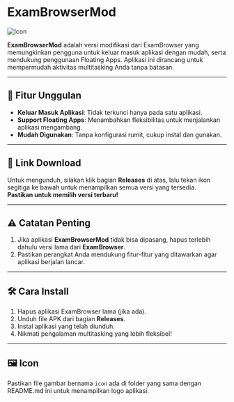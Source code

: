 # ExamBrowserMod

![Icon](./icon)

**ExamBrowserMod** adalah versi modifikasi dari ExamBrowser yang memungkinkan pengguna untuk keluar masuk aplikasi dengan mudah, serta mendukung penggunaan Floating Apps. Aplikasi ini dirancang untuk mempermudah aktivitas multitasking Anda tanpa batasan.

---

## 🚀 Fitur Unggulan
- **Keluar Masuk Aplikasi**: Tidak terkunci hanya pada satu aplikasi.
- **Support Floating Apps**: Menambahkan fleksibilitas untuk menjalankan aplikasi mengambang.
- **Mudah Digunakan**: Tanpa konfigurasi rumit, cukup instal dan gunakan.

---

## 🔗 Link Download
Untuk mengunduh, silakan klik bagian **Releases** di atas, lalu tekan ikon segitiga ke bawah untuk menampilkan semua versi yang tersedia.  
**Pastikan untuk memilih versi terbaru!**

---

## ⚠️ Catatan Penting
1. Jika aplikasi **ExamBrowserMod** tidak bisa dipasang, hapus terlebih dahulu versi lama dari **ExamBrowser**.
2. Pastikan perangkat Anda mendukung fitur-fitur yang ditawarkan agar aplikasi berjalan lancar.

---

## 🛠️ Cara Install
1. Hapus aplikasi ExamBrowser lama (jika ada).
2. Unduh file APK dari bagian **Releases**.
3. Instal aplikasi yang telah diunduh.
4. Nikmati pengalaman multitasking yang lebih fleksibel!

---

## 🖼️ Icon
Pastikan file gambar bernama `icon` ada di folder yang sama dengan README.md ini untuk menampilkan logo aplikasi. 
